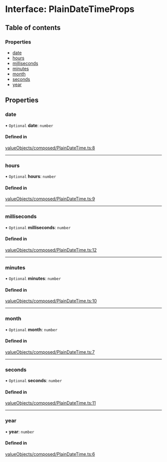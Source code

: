 # Interface: PlainDateTimeProps

## Table of contents

### Properties

- [date](../wiki/PlainDateTimeProps#date)
- [hours](../wiki/PlainDateTimeProps#hours)
- [milliseconds](../wiki/PlainDateTimeProps#milliseconds)
- [minutes](../wiki/PlainDateTimeProps#minutes)
- [month](../wiki/PlainDateTimeProps#month)
- [seconds](../wiki/PlainDateTimeProps#seconds)
- [year](../wiki/PlainDateTimeProps#year)

## Properties

### date

• `Optional` **date**: `number`

#### Defined in

[valueObjects/composed/PlainDateTime.ts:8](https://github.com/pcprinz/DDD-basics/blob/347e30e/src/valueObjects/composed/PlainDateTime.ts#L8)

___

### hours

• `Optional` **hours**: `number`

#### Defined in

[valueObjects/composed/PlainDateTime.ts:9](https://github.com/pcprinz/DDD-basics/blob/347e30e/src/valueObjects/composed/PlainDateTime.ts#L9)

___

### milliseconds

• `Optional` **milliseconds**: `number`

#### Defined in

[valueObjects/composed/PlainDateTime.ts:12](https://github.com/pcprinz/DDD-basics/blob/347e30e/src/valueObjects/composed/PlainDateTime.ts#L12)

___

### minutes

• `Optional` **minutes**: `number`

#### Defined in

[valueObjects/composed/PlainDateTime.ts:10](https://github.com/pcprinz/DDD-basics/blob/347e30e/src/valueObjects/composed/PlainDateTime.ts#L10)

___

### month

• `Optional` **month**: `number`

#### Defined in

[valueObjects/composed/PlainDateTime.ts:7](https://github.com/pcprinz/DDD-basics/blob/347e30e/src/valueObjects/composed/PlainDateTime.ts#L7)

___

### seconds

• `Optional` **seconds**: `number`

#### Defined in

[valueObjects/composed/PlainDateTime.ts:11](https://github.com/pcprinz/DDD-basics/blob/347e30e/src/valueObjects/composed/PlainDateTime.ts#L11)

___

### year

• **year**: `number`

#### Defined in

[valueObjects/composed/PlainDateTime.ts:6](https://github.com/pcprinz/DDD-basics/blob/347e30e/src/valueObjects/composed/PlainDateTime.ts#L6)
